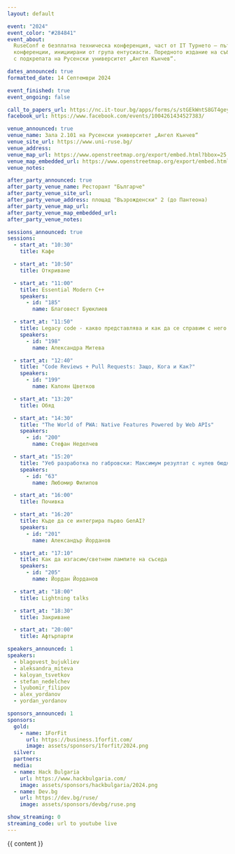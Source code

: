 ```yaml
---
layout: default

event: "2024"
event_color: "#284841"
event_about:
  RuseConf е безплатна техническа конференция, част от IT Турнето – пътуващи из България
  конференции, инициирани от група ентусиасти. Поредното издание на събитието се организира
  с подкрепата на Русенски университет „Ангел Кънчев“.

dates_announced: true
formatted_date: 14 Септември 2024

event_finished: true
event_ongoing: false

call_to_papers_url: https://nc.it-tour.bg/apps/forms/s/stGEkWntS8GT4geydtAwG5Fb
facebook_url: https://www.facebook.com/events/1004261434527383/

venue_announced: true
venue_name: Зала 2.101 на Русенски университет „Ангел Кънчев“
venue_site_url: https://www.uni-ruse.bg/
venue_address:
venue_map_url: https://www.openstreetmap.org/export/embed.html?bbox=25.967790484428406%2C43.85256793116109%2C25.975606441497803%2C43.85754637394966&amp;layer=mapnik&amp;marker=43.85505720450864%2C25.971698462963104
venue_map_embedded_url: https://www.openstreetmap.org/export/embed.html?bbox=25.967790484428406%2C43.85256793116109%2C25.975606441497803%2C43.85754637394966&amp;layer=mapnik&amp;marker=43.85505720450864%2C25.971698462963104
venue_notes:

after_party_announced: true
after_party_venue_name: Ресторант "Българче"
after_party_venue_site_url:
after_party_venue_address: площад "Възрожденски" 2 (до Пантеона)
after_party_venue_map_url:
after_party_venue_map_embedded_url:
after_party_venue_notes:

sessions_announced: true
sessions:
  - start_at: "10:30"
    title: Кафе

  - start_at: "10:50"
    title: Откриване

  - start_at: "11:00"
    title: Essential Modern C++
    speakers:
      - id: "185"
        name: Благовест Буюклиев

  - start_at: "11:50"
    title: Legacy code - какво представлява и как да се справим с него
    speakers:
      - id: "198"
        name: Александра Митева

  - start_at: "12:40"
    title: "Code Reviews + Pull Requests: Защо, Кога и Как?"
    speakers:
      - id: "199"
        name: Калоян Цветков

  - start_at: "13:20"
    title: Обяд

  - start_at: "14:30"
    title: "The World of PWA: Native Features Powered by Web APIs"
    speakers:
      - id: "200"
        name: Стефан Неделчев

  - start_at: "15:20"
    title: "Уеб разработка по габровски: Максимум резултат с нулев бюджет"
    speakers:
      - id: "63"
        name: Любомир Филипов

  - start_at: "16:00"
    title: Почивка

  - start_at: "16:20"
    title: Къде да се интегрира първо GenAI?
    speakers:
      - id: "201"
        name: Александър Йорданов

  - start_at: "17:10"
    title: Как да изгасим/светнем лампите на съседа
    speakers:
      - id: "205"
        name: Йордан Йорданов

  - start_at: "18:00"
    title: Lightning talks

  - start_at: "18:30"
    title: Закриване

  - start_at: "20:00"
    title: Афтърпарти

speakers_announced: 1
speakers:
  - blagovest_bujukliev
  - aleksandra_miteva
  - kaloyan_tsvetkov
  - stefan_nedelchev
  - lyubomir_filipov
  - alex_yordanov
  - yordan_yordanov

sponsors_announced: 1
sponsors:
  gold:
    - name: 1ForFit
      url: https://business.1forfit.com/
      image: assets/sponsors/1forfit/2024.png
  silver:
  partners:
  media:
  - name: Hack Bulgaria
    url: https://www.hackbulgaria.com/
    image: assets/sponsors/hackbulgaria/2024.png
  - name: Dev.bg
    url: https://dev.bg/ruse/
    image: assets/sponsors/devbg/ruse.png

show_streaming: 0
streaming_code: url to youtube live
---
```


{{ content }}

